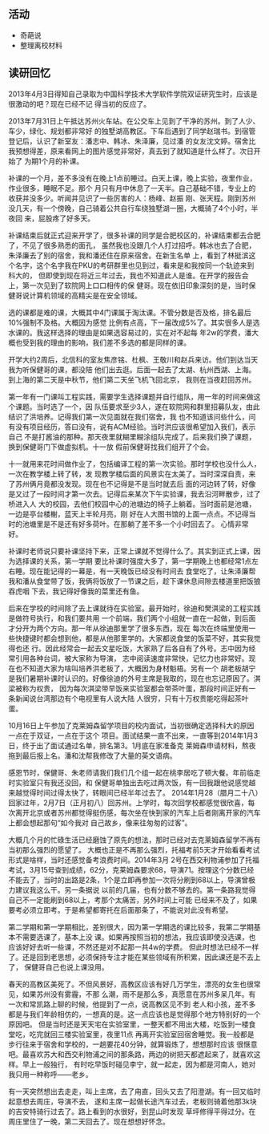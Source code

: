 ## 活动

- 奇葩说
- 整理离校材料

## 读研回忆

2013年4月3日得知自己录取为中国科学技术大学软件学院双证研究生时，应该是很激动的吧？现在已经不记
得当初的反应了。

2013年7月31日上午抵达苏州火车站。在公交车上见到了干净的苏州。到了人少、车少，绿化、规划都非常好
的独墅湖高教区。下车后遇到了同学赵瑞书。到宿管登记后，认识了新室友：潘志中、韩冰、朱泽廉，见过潘
的女友沈文婷。宿舍比我预想得差，原来看网上的图片感觉非常好，真去到了就知道是什么样了。次日开始了
为期1个月的补课。

补课的一个月，差不多没有在晚上1点前睡过。白天上课，晚上实验，夜里作业，作业很多，睡眠不足。那个
月只有月中休息了一天半。自己基础不错，专业上的收获并没多少。听闻并见识了一些厉害的人：杨峰、赵振
刚、张天程。刚到苏州没几天，有一个傍晚，自己骑着公共自行车绕独墅湖一圈，大概骑了4个小时，半夜回
来，屁股疼了好多天。

补课结束后就正式迎来开学了，很多补课的同学是合肥校区的，补课结束都去合肥了，不见了很多熟悉的面孔，
虽然我也没跟几个人打过招呼。韩冰也去了合肥，朱泽廉去了别的宿舍，我和潘还住在原来宿舍。在新生名单
上，看到了林挺滨这个名字，这个名字我在PKU的考研群里也见到过，看来是和我按同一个轨迹来到科大的，
但即使到现在将近三年过去，我也不知道此人是谁。在开学的报告会上，第一次见到了软院网上口口相传的保
健哥。现在依旧印象深刻的是，当时保健哥说计算机领域的高精尖是在安全领域。

选的课都是难的课，大概其中4门课属于淘汰课。不管分数是否及格，排名最后10%强制不及格。大概因为感觉
比例有点高，下一届改成5%了。其实很多人是选水课的。我这样选择的理由是如果选容易过的，实在对不起每
年2w的学费，潘大概也受到我的理由的影响，我们差不多选的都是同样的课。

开学大约2周后，北信科的室友焦彦铭、杜枫、王敬川和赵兵来访。他们到达当天我为听保健哥的课，都没陪
他们出去逛。后面一起去了太湖、杭州西湖、上海。到上海的第二天是中秋节，他们第二天坐飞机飞回北京，
我则在当夜赶回苏州。

第一年有一门课叫工程实践，需要学生选择课题并自行组队，用一年的时间来做这个课题。当时选了一个，因
队伍要求至少3人，遂在软院网和群里招募队友，由此结识了洪培养。记得我们第一次见面就在我们宿舍，我
也不知道该问些什么，问有没有项目经历，答曰没有，说有ACM经验。当时洪应该很希望加入我们，表示自己
不是打酱油的那种。那天夜里就糊里糊涂组队完成了。后来我们换了课题，换到保健哥门下做虚拟机。十一放
假前保健哥找我们组开了个会。

十一就用来花时间做作业了，包括编译工程的第一次实验。那时学校也没什么人，一次在教学楼上转了转，发
现教学楼后面的风景实在太美了。当时深深自责，来了苏州俩月竟都没发现。现在也不记得是不是当时就去后
面的河边转了转，好像是又过了一段时间才第一次去。记得后来某次下午实验课，我去沿河畔散步，过了桥进入人
大的校园，去他们校园中心的池塘边的椅子上躺着。当时面前是池塘，一边是亭台楼榭，蓝天上半轮月亮，刚
好在人大图书馆的上面一点点。不记得当时的池塘里是不是还有好多荷叶。在那躺了差不多一个小时回去了。
心情非常好。

补课时老师说只要补课坚持下来，正常上课就不觉得什么了。其实到正式上课，因为选择课的关系，第一学期
要比补课时强度大多了，第一学期晚上也都经常1点左右睡。现在能记得的一幕是，有一天晚饭已经没有时间去
食堂吃了，让朱泽廉帮我和潘从食堂带了饭，我俩将饭放了一节课之后，趁下课休息间隙去楼道里把饭狼吞虎咽
下去，我记得好像我的菜里还有鱼。

后来在学校的时间除了去上课就待在实验室。最开始时，徐迪和樊淇梁的工程实践是做符号执行，和我们要共用
一个前端，我们两个小组就一直在一起做，到后面才分开为两个方向。那一年从徐迪那里学了很多东西，现在
每次在终端里使用一些快捷键时都会想到他，都是从他那里学的。大家都说食堂的饭菜不好，其实我觉得也还
行。因此经常会一起去文星吃饭，大家熟了后各自有了外号。志中因为经常引用各种台词，被大家称为导演，
志中阅读速度非常快，记忆力也非常好。现在也不知道大家为啥叫培养洪老板了，大概因为身材魁梧。另有一个
胡老板胡宁是我们暑期补课时认识的。好像徐迪的外号主席是我取的，现在也忘记原因了。淇梁被称为权贵，
因为每次淇梁带早饭来实验室都会带茶叶蛋，那段时间正好有一条新闻说台湾那边有个电视里有人说大陆
人很穷，只有十万权贵能吃得起茶叶蛋。

10月16日上午参加了克莱姆森留学项目的校内面试，当初很确定选择科大的原因一点在于双证，一点在于这个
项目。面试结果一直不出来，一直等到2014年1月3日，终于出了面试通过名单，排名第3。1月底在家准备克
莱姆森申请材料，熬夜拖到最后报上名。潘和沈帮我修改了大量的英文语病。

感恩节时，保健哥、朱老师请我们我们几个组一起在桃李居吃了顿大餐。年前临走时实验室只有我还没回，和
保健哥单独出去吃过两次饭，有一回我跟他说感觉越来越觉得时间过得太快了，转眼间已经半年过去了。
2014年1月28（腊月二十八）回家过年，2月7日（正月初八）回苏州。上学时，每次回学校都感觉很欣喜，每
次离开北京或者苏州都觉得挺伤感，每次坐在快到家的汽车上后者刚离开家的汽车上都会想起那句“如今我对
自己故乡，像来往匆匆的过客”。

大概几个月的忙碌生活已经磨蚀了原先的想法，那时已经对去克莱姆森留学不再有当初那么强烈的愿望了。
大概也正是不再那么强烈，托福考前5天才开始看看考试形式是啥样，当时还感觉备考浪费时间。2014年3月
2号在西交利物浦参加了托福考试，3月15号查到成绩，62分，克莱姆森要求68，导演71。按理这个分数已经
不能去了，当时的出路是2条，1个是立即再参加一次将分刷到68以上，导演曾极力建议我这么干。另一条据说
以前的几届，也有分数不够去的。第一条路我觉得自己不一定能刷到68以上，考那个太痛苦，另外时间上可能
已经来不及了，如果要考必须立即考。于是希望都寄托在后面那条了，不能说对此没有希望。

第二学期和第一学期相比，差别很大，因为第一学期选的课比较多，我第二学期基本不需要选课了，基本上没
课。如果再按照当初的想法，我应该即使没选课，也应该好好去听一些课，不然还是对不起那一共4w的学费。
但此时想法已经不一样了。还是回到老思想，必须保持专注才能在某些领域有所积累，因此课还是不去上了，
保健哥自己也说上课没用。

春天的高教区美死了。不但风景好，高教区应该有好几万学生，漂亮的女生也很常见，如果苏州没有雾霾，不那
么潮，雨不是那么多，真愿意在苏州多呆几年。有一次和常凯路上聊的时候，他提到了一点，说高教区见不到
老人和小孩，差不多都是与我们年龄相仿的，一想真的是。这一点应该也是觉得那个地方特别好的一个原因吧。
但是当时还是天天宅在实验室里，一整天都不用出大楼，吃饭到一楼食堂吃，吃完就回三楼实验室里，夜里11点
再离开实验室回宿舍睡觉。我一般都是步行往来于宿舍和学校的，一趟要花40分钟，就算锻炼了，想想那时应该
很惬意吧。最喜欢苏大和西交利物浦之间的那条路，两边的树把天都遮起来了，就喜欢这样。早上一般独行，
有时吃早饭时碰见李宁，就一起走，因为都是河南人，她对我只用一种称呼——老乡。

有一天突然想出去走走，叫上主席，去了甪直，回头又去了阳澄湖。有一回又临时起意想去周庄，导演不去，
遂和主席一起做长途汽车过去，老板则骑着他那3k块的吉安特骑行过去了。路上看到的水很好，到昆山时发现
草坪修得平得过分。在周庄里住了一晚，第二天回去了。现在想想好怀念。
